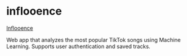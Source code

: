 # inflooence

[Inflooence](https://inflooence.netlify.app/)

Web app that analyzes the most popular TikTok songs using Machine Learning. Supports user authentication and saved tracks.
